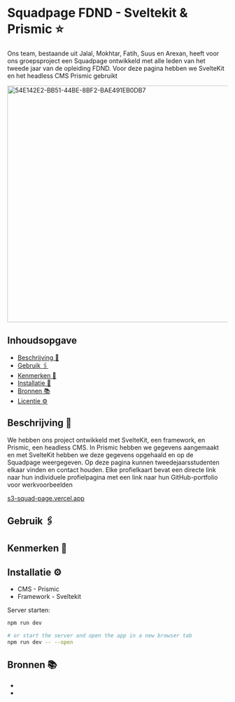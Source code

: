 # Squadpage FDND - Sveltekit & Prismic ⭐️

Ons team, bestaande uit Jalal, Mokhtar, Fatih, Suus en Arexan, heeft voor ons groepsproject een Squadpage ontwikkeld met alle leden van het tweede jaar van de opleiding FDND. Voor deze pagina hebben we SvelteKit en het headless CMS Prismic gebruikt

<img width="540" alt="54E142E2-BB51-44BE-8BF2-BAE491EB0DB7" src="https://github.com/jtoufik/S3-squad-page/assets/94745953/2bede8ee-1249-41df-bfe1-38e525274c74">



<!-- Geef je project een titel en schrijf in één zin wat het is -->

## Inhoudsopgave

  * [Beschrijving 📝](#beschrijving)
  * [Gebruik 🖇](#gebruik)
  * [Kenmerken 📌](#kenmerken)
  * [Installatie 📲](#installatie)
  * [Bronnen 📚](#bronnen)
  * [Licentie ⚙️](#licentie)

## Beschrijving 📝

We hebben ons project ontwikkeld met SvelteKit, een framework, en Prismic, een headless CMS. In Prismic hebben we gegevens aangemaakt en met SvelteKit hebben we deze gegevens opgehaald en op de Squadpage weergegeven. Op deze pagina kunnen tweedejaarsstudenten elkaar vinden en contact houden. Elke profielkaart bevat een directe link naar hun individuele profielpagina met een link naar hun GitHub-portfolio voor werkvoorbeelden

[s3-squad-page.vercel.app](https://s3-squad-page.vercel.app)

## Gebruik 🖇

## Kenmerken 📌
<!-- Bij Kenmerken staat welke technieken zijn gebruikt en hoe. Wat is de HTML structuur? Wat zijn de belangrijkste dingen in CSS? Wat is er met JS gedaan en hoe? Misschien heb je iets met NodeJS gedaan, of heb je een framwork of library gebruikt? -->


## Installatie ⚙️
<!-- Bij Instalatie staat hoe een andere developer aan jouw repo kan werken -->

* CMS - Prismic
* Framework - Sveltekit


Server starten:

```bash
npm run dev

# or start the server and open the app in a new browser tab
npm run dev -- --open
```

## Bronnen 📚

* 
* 



